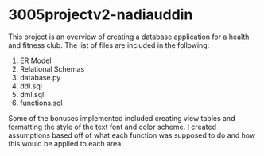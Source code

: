 # 3005projectv2-nadiauddin
This project is an overview of creating a database application for a health and fitness club. The list of files are included in the following:

1. ER Model
2. Relational Schemas
3. database.py
4. ddl.sql
5. dml.sql
6. functions.sql

Some of the bonuses implemented included creating view tables and formatting the style of the text font and color scheme. I created assumptions based off of what each function was supposed to do and how this would be applied to each area.
